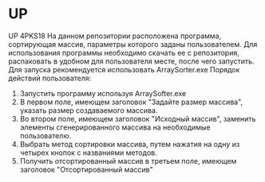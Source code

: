 # UP
UP 4PKS18
На данном репозитории расположена программа, сортирующая массив, параметры которого заданы пользователем.
Для использования программы необходимо скачать ее с репозитория, распаковать в удобном для пользователя месте, после чего запустить.
Для запуска рекомендуется использовать ArraySorter.exe
Порядок действий пользователя:
1. Запустить программу используя ArraySofter.exe
2. В первом поле, имеющем заголовок "Задайте размер массива", указать размер создаваемого массива.
3. Во втором поле, имеющем заголовок "Исходный массив", заменить элементы сгенерированного массива на необходимые пользователю.
4. Выбрать метод сортировки массива, путем нажатия на одну из четырех кнопок с названиями методов.
5. Получить отсортированный массив в третьем поле, имеющем заголовок "Отсортированный массив"
